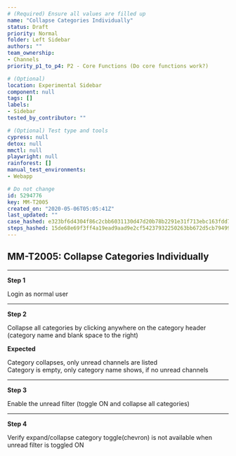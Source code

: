 ```yaml
---
# (Required) Ensure all values are filled up
name: "Collapse Categories Individually"
status: Draft
priority: Normal
folder: Left Sidebar
authors: ""
team_ownership: 
- Channels
priority_p1_to_p4: P2 - Core Functions (Do core functions work?)

# (Optional)
location: Experimental Sidebar
component: null
tags: []
labels: 
- Sidebar
tested_by_contributor: ""

# (Optional) Test type and tools
cypress: null
detox: null
mmctl: null
playwright: null
rainforest: []
manual_test_environments: 
- Webapp

# Do not change
id: 5294776
key: MM-T2005
created_on: "2020-05-06T05:05:41Z"
last_updated: ""
case_hashed: e323bf6d4304f86c2cbb6031130d47d20b78b2291e31f713ebc163fdd70824afe40138489c02161508564ea1cf4ecd99
steps_hashed: 15de68e69f3ff4a19ead9aad9e2cf54237932250263bb672d5cb79499978169a5ca98eb77665af1d3385fa616850a5d9
---
```


<!-- (Auto-generated) Based on frontmatter's "key" and "name" -->

## MM-T2005: Collapse Categories Individually

---

**Step 1**

Login as normal user

---

**Step 2**

Collapse all categories by clicking anywhere on the category header (category name and blank space to the right)

**Expected**

Category collapses, only unread channels are listed\
Category is empty, only category name shows, if no unread channels

---

**Step 3**

Enable the unread filter (toggle ON and collapse all categories)

---

**Step 4**

Verify expand/collapse category toggle(chevron) is not available when unread filter is toggled ON
